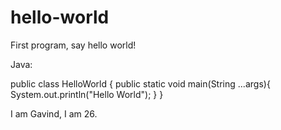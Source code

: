 # hello-world
First program, say hello world!

Java:

public class HelloWorld {
	public static void main(String ...args){
		System.out.println("Hello World");
	}
}

I am Gavind, I am 26.  
